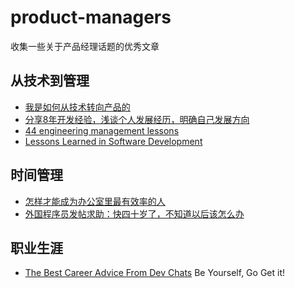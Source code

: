 # product-managers
收集一些关于产品经理话题的优秀文章

## 从技术到管理

- [我是如何从技术转向产品的][1]
- [分享8年开发经验，浅谈个人发展经历，明确自己发展方向][3]
- [44 engineering management lessons][4]
- [Lessons Learned in Software Development][5]

## 时间管理

- [怎样才能成为办公室里最有效率的人][2]
- [外国程序员发帖求助：快四十岁了，不知道以后该怎么办](http://36kr.com/p/5133609.html)

## 职业生涯

- [The Best Career Advice From Dev Chats](https://www.samjarman.co.nz/blog/career-advice) Be Yourself, Go Get it!

  [1]: http://www.woshipm.com/pmd/224062.html
  [2]: http://mp.weixin.qq.com/s?__biz=MzA3NTM4NDE2Mw==&mid=2649546043&idx=1&sn=834765d6466c363a169dae17a6abcca5&scene=2&srcid=09031Ex5LSn3p6Vq49dm3d0i&from=timeline&isappinstalled=0#wechat_redirect
  [3]: http://kb.cnblogs.com/page/104736/
  [4]: http://www.defmacro.org/2014/10/03/engman.html
  [5]: https://henrikwarne.com/2015/04/16/lessons-learned-in-software-development/
